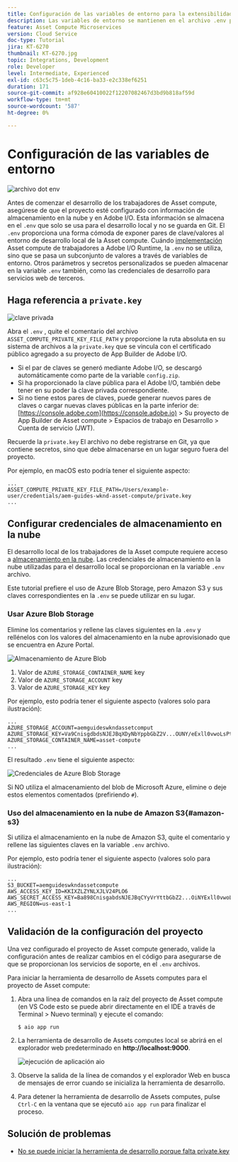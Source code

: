 ```yaml
---
title: Configuración de las variables de entorno para la extensibilidad de la Asset compute
description: Las variables de entorno se mantienen en el archivo .env para el desarrollo local y se utilizan para proporcionar las credenciales de Adobe I/O y las credenciales de almacenamiento en la nube necesarias para el desarrollo local.
feature: Asset Compute Microservices
version: Cloud Service
doc-type: Tutorial
jira: KT-6270
thumbnail: KT-6270.jpg
topic: Integrations, Development
role: Developer
level: Intermediate, Experienced
exl-id: c63c5c75-1deb-4c16-ba33-e2c338ef6251
duration: 171
source-git-commit: af928e60410022f12207082467d3bd9b818af59d
workflow-type: tm+mt
source-wordcount: '587'
ht-degree: 0%

---
```


# Configuración de las variables de entorno

![archivo dot env](assets/environment-variables/dot-env-file.png)

Antes de comenzar el desarrollo de los trabajadores de Asset compute, asegúrese de que el proyecto esté configurado con información de almacenamiento en la nube y en Adobe I/O. Esta información se almacena en el `.env`  que solo se usa para el desarrollo local y no se guarda en Git. El `.env` proporciona una forma cómoda de exponer pares de clave/valores al entorno de desarrollo local de la Asset compute. Cuándo [implementación](../deploy/runtime.md) Asset compute de trabajadores a Adobe I/O Runtime, la `.env` no se utiliza, sino que se pasa un subconjunto de valores a través de variables de entorno. Otros parámetros y secretos personalizados se pueden almacenar en la variable `.env` también, como las credenciales de desarrollo para servicios web de terceros.

## Haga referencia a `private.key`

![clave privada](assets/environment-variables/private-key.png)

Abra el `.env` , quite el comentario del archivo `ASSET_COMPUTE_PRIVATE_KEY_FILE_PATH` y proporcione la ruta absoluta en su sistema de archivos a la `private.key` que se vincula con el certificado público agregado a su proyecto de App Builder de Adobe I/O.

+ Si el par de claves se generó mediante Adobe I/O, se descargó automáticamente como parte de la variable  `config.zip`.
+ Si ha proporcionado la clave pública para el Adobe I/O, también debe tener en su poder la clave privada correspondiente.
+ Si no tiene estos pares de claves, puede generar nuevos pares de claves o cargar nuevas claves públicas en la parte inferior de:
  [https://console.adobe.com](https://console.adobe.io) > Su proyecto de App Builder de Asset compute > Espacios de trabajo en Desarrollo > Cuenta de servicio (JWT).

Recuerde la `private.key` El archivo no debe registrarse en Git, ya que contiene secretos, sino que debe almacenarse en un lugar seguro fuera del proyecto.

Por ejemplo, en macOS esto podría tener el siguiente aspecto:

```
...
ASSET_COMPUTE_PRIVATE_KEY_FILE_PATH=/Users/example-user/credentials/aem-guides-wknd-asset-compute/private.key
...
```

## Configurar credenciales de almacenamiento en la nube

El desarrollo local de los trabajadores de la Asset compute requiere acceso a [almacenamiento en la nube](../set-up/accounts-and-services.md#cloud-storage). Las credenciales de almacenamiento en la nube utilizadas para el desarrollo local se proporcionan en la variable `.env` archivo.

Este tutorial prefiere el uso de Azure Blob Storage, pero Amazon S3 y sus claves correspondientes en la `.env` se puede utilizar en su lugar.

### Usar Azure Blob Storage

Elimine los comentarios y rellene las claves siguientes en la `.env` y rellénelos con los valores del almacenamiento en la nube aprovisionado que se encuentra en Azure Portal.

![Almacenamiento de Azure Blob](./assets/environment-variables/azure-portal-credentials.png)

1. Valor de `AZURE_STORAGE_CONTAINER_NAME` key
1. Valor de `AZURE_STORAGE_ACCOUNT` key
1. Valor de `AZURE_STORAGE_KEY` key

Por ejemplo, esto podría tener el siguiente aspecto (valores solo para ilustración):

```
...
AZURE_STORAGE_ACCOUNT=aemguideswkndassetcomput
AZURE_STORAGE_KEY=Va9CnisgdbdsNJEJBqXDyNbYppbGbZ2V...OUNY/eExll0vwoLsPt/OvbM+B7pkUdpEe7zJhg==
AZURE_STORAGE_CONTAINER_NAME=asset-compute
...
```

El resultado `.env` tiene el siguiente aspecto:

![Credenciales de Azure Blob Storage](assets/environment-variables/cloud-storage-credentials.png)

Si NO utiliza el almacenamiento del blob de Microsoft Azure, elimine o deje estos elementos comentados (prefiriendo `#`).

### Uso del almacenamiento en la nube de Amazon S3{#amazon-s3}

Si utiliza el almacenamiento en la nube de Amazon S3, quite el comentario y rellene las siguientes claves en la variable `.env` archivo.

Por ejemplo, esto podría tener el siguiente aspecto (valores solo para ilustración):

```
...
S3_BUCKET=aemguideswkndassetcompute
AWS_ACCESS_KEY_ID=KKIXZLZYNLXJLV24PLO6
AWS_SECRET_ACCESS_KEY=Ba898CnisgabdsNJEJBqCYyVrYttbGbZ2...OiNYExll0vwoLsPtOv
AWS_REGION=us-east-1
...
```

## Validación de la configuración del proyecto

Una vez configurado el proyecto de Asset compute generado, valide la configuración antes de realizar cambios en el código para asegurarse de que se proporcionan los servicios de soporte, en el `.env` archivos.

Para iniciar la herramienta de desarrollo de Assets computes para el proyecto de Asset compute:

1. Abra una línea de comandos en la raíz del proyecto de Asset compute (en VS Code esto se puede abrir directamente en el IDE a través de Terminal > Nuevo terminal) y ejecute el comando:

   ```
   $ aio app run
   ```

1. La herramienta de desarrollo de Assets computes local se abrirá en el explorador web predeterminado en __http://localhost:9000__.

   ![ejecución de aplicación aio](assets/environment-variables/aio-app-run.png)

1. Observe la salida de la línea de comandos y el explorador Web en busca de mensajes de error cuando se inicializa la herramienta de desarrollo.
1. Para detener la herramienta de desarrollo de Assets computes, pulse `Ctrl-C` en la ventana que se ejecutó `aio app run` para finalizar el proceso.

## Solución de problemas

+ [No se puede iniciar la herramienta de desarrollo porque falta private.key](../troubleshooting.md#missing-private-key)
